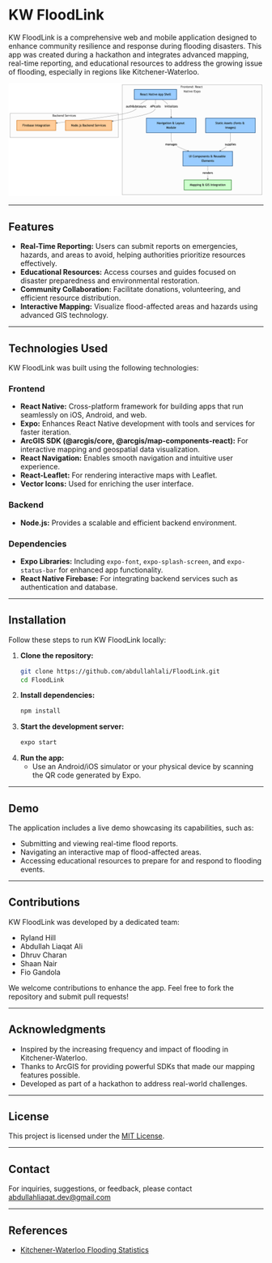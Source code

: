 # KW FloodLink

KW FloodLink is a comprehensive web and mobile application designed to enhance community resilience and response during flooding disasters. This app was created during a hackathon and integrates advanced mapping, real-time reporting, and educational resources to address the growing issue of flooding, especially in regions like Kitchener-Waterloo.


![FloodLink Diagram](assets/images/screenshot.png)

---

## Features

- **Real-Time Reporting:** Users can submit reports on emergencies, hazards, and areas to avoid, helping authorities prioritize resources effectively.
- **Educational Resources:** Access courses and guides focused on disaster preparedness and environmental restoration.
- **Community Collaboration:** Facilitate donations, volunteering, and efficient resource distribution.
- **Interactive Mapping:** Visualize flood-affected areas and hazards using advanced GIS technology.

---

## Technologies Used

KW FloodLink was built using the following technologies:

### Frontend
- **React Native:** Cross-platform framework for building apps that run seamlessly on iOS, Android, and web.
- **Expo:** Enhances React Native development with tools and services for faster iteration.
- **ArcGIS SDK (@arcgis/core, @arcgis/map-components-react):** For interactive mapping and geospatial data visualization.
- **React Navigation:** Enables smooth navigation and intuitive user experience.
- **React-Leaflet:** For rendering interactive maps with Leaflet.
- **Vector Icons:** Used for enriching the user interface.

### Backend
- **Node.js:** Provides a scalable and efficient backend environment.

### Dependencies
- **Expo Libraries:** Including `expo-font`, `expo-splash-screen`, and `expo-status-bar` for enhanced app functionality.
- **React Native Firebase:** For integrating backend services such as authentication and database.

---

## Installation

Follow these steps to run KW FloodLink locally:

1. **Clone the repository:**
   ```bash
   git clone https://github.com/abdullahlali/FloodLink.git
   cd FloodLink
   ```
2. **Install dependencies:**
   ```bash
   npm install
   ```
3. **Start the development server:**
   ```bash
   expo start
   ```
4. **Run the app:**
   - Use an Android/iOS simulator or your physical device by scanning the QR code generated by Expo.

---

## Demo

The application includes a live demo showcasing its capabilities, such as:

- Submitting and viewing real-time flood reports.
- Navigating an interactive map of flood-affected areas.
- Accessing educational resources to prepare for and respond to flooding events.

---

## Contributions

KW FloodLink was developed by a dedicated team:

- Ryland Hill
- Abdullah Liaqat Ali
- Dhruv Charan
- Shaan Nair
- Fio Gandola

We welcome contributions to enhance the app. Feel free to fork the repository and submit pull requests!

---

## Acknowledgments

- Inspired by the increasing frequency and impact of flooding in Kitchener-Waterloo.
- Thanks to ArcGIS for providing powerful SDKs that made our mapping features possible.
- Developed as part of a hackathon to address real-world challenges.

---

## License

This project is licensed under the [MIT License](LICENSE).

---

## Contact

For inquiries, suggestions, or feedback, please contact abdullahliaqat.dev@gmail.com

---

## References

- [Kitchener-Waterloo Flooding Statistics](https://www.cbc.ca/news/canada/kitchener-waterloo/top-10-weather-waterloo-region-spring-flood-warm-fall-1.4460536)


